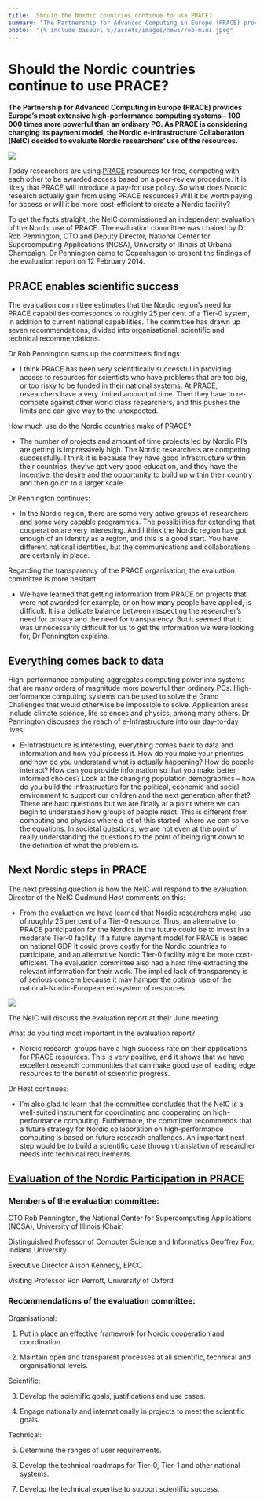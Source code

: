 ```yaml
---
title:  Should the Nordic countries continue to use PRACE? 
summary: "The Partnership for Advanced Computing in Europe (PRACE) provides Europe’s most extensive high-performance computing systems – 100 000 times more powerful than an ordinary PC. As PRACE is considering changing its payment model, the Nordic e-infrastructure Collaboration (NeIC) decided to evaluate Nordic researchers’ use of the resources."
photo:  "{% include baseurl %}/assets/images/news/rob-mini.jpeg"
---
```


Should the Nordic countries continue to use PRACE?
==================================================

**The Partnership for Advanced Computing in Europe (PRACE) provides Europe’s most extensive high-performance computing systems – 100 000 times more powerful than an ordinary PC. As PRACE is considering changing its payment model, the Nordic e-infrastructure Collaboration (NeIC) decided to evaluate Nordic researchers’ use of the resources.**

<a href="{% include baseurl %}/assets/images/news/rob.jpeg"> <img class="smallpic" src="{% include baseurl %}/assets/images/news/rob-mini.jpeg"> </a>

Today researchers are using [PRACE](http://www.prace-ri.eu/) resources for free, competing with each other to be awarded access based on a peer-review procedure. It is likely that PRACE will introduce a pay-for use policy. So what does Nordic research actually gain from using PRACE resources? Will it be worth paying for access or will it be more cost-efficient to create a Nordic facility?

To get the facts straight, the NeIC commissioned an independent evaluation of the Nordic use of PRACE. The evaluation committee was chaired by Dr Rob Pennington, CTO and Deputy Director, National Center for Supercomputing Applications (NCSA), University of Illinois at Urbana-Champaign. Dr Pennington came to Copenhagen to present the findings of the evaluation report on 12 February 2014.

PRACE enables scientific success
--------------------------------

The evaluation committee estimates that the Nordic region’s need for PRACE capabilities corresponds to roughly 25 per cent of a Tier-0 system, in addition to current national capabilities. The committee has drawn up seven recommendations, divided into organisational, scientific and technical recommendations.

Dr Rob Pennington sums up the committee’s findings:

- I think PRACE has been very scientifically successful in providing access to resources for scientists who have problems that are too big, or too risky to be funded in their national systems. At PRACE, researchers have a very limited amount of time. Then they have to re-compete against other world class researchers, and this pushes the limits and can give way to the unexpected.

How much use do the Nordic countries make of PRACE?

- The number of projects and amount of time projects led by Nordic PI’s are getting is impressively high. The Nordic researchers are competing successfully. I think it is because they have good infrastructure within their countries, they’ve got very good education, and they have the incentive, the desire and the opportunity to build up within their country and then go on to a larger scale.

Dr Pennington continues:

- In the Nordic region, there are some very active groups of researchers and some very capable programmes. The possibilities for extending that cooperation are very interesting. And I think the Nordic region has got enough of an identity as a region, and this is a good start. You have different national identities, but the communications and collaborations are certainly in place.

Regarding the transparency of the PRACE organisation, the evaluation committee is more hesitant:

- We have learned that getting information from PRACE on projects that were not awarded for example, or on how many people have applied, is difficult. It is a delicate balance between respecting the researcher’s need for privacy and the need for transparency. But it seemed that it was unnecessarily difficult for us to get the information we were looking for, Dr Pennington explains.

Everything comes back to data
-----------------------------

High-performance computing aggregates computing power into systems that are many orders of magnitude more powerful than ordinary PCs. High-performance computing systems can be used to solve the Grand Challenges that would otherwise be impossible to solve. Application areas include climate science, life sciences and physics, among many others. Dr Pennington discusses the reach of e-Infrastructure into our day-to-day lives:

- E-Infrastructure is interesting, everything comes back to data and information and how you process it. How do you make your priorities and how do you understand what is actually happening? How do people interact? How can you provide information so that you make better informed choices? Look at the changing population demographics – how do you build the infrastructure for the political, economic and social environment to support our children and the next generation after that? These are hard questions but we are finally at a point where we can begin to understand how groups of people react. This is different from computing and physics where a lot of this started, where we can solve the equations. In societal questions, we are not even at the point of really understanding the questions to the point of being right down to the definition of what the problem is.

Next Nordic steps in PRACE
--------------------------

The next pressing question is how the NeIC will respond to the evaluation. Director of the NeIC Gudmund Høst comments on this:

- From the evaluation we have learned that Nordic researchers make use of roughly 25 per cent of a Tier-0 resource. Thus, an alternative to PRACE participation for the Nordics in the future could be to invest in a moderate Tier-0 facility. If a future payment model for PRACE is based on national GDP it could prove costly for the Nordic countries to participate, and an alternative Nordic Tier-0 facility might be more cost-efficient. The evaluation committee also had a hard time extracting the relevant information for their work. The implied lack of transparency is of serious concern because it may hamper the optimal use of the national-Nordic-European ecosystem of resources.

<img class="smallpic" src="{% include baseurl %}/assets/images/news/gudmund.jpeg">

The NeIC will discuss the evaluation report at their June meeting.

What do you find most important in the evaluation report?

- Nordic research groups have a high success rate on their applications for PRACE resources. This is very positive, and it shows that we have excellent research communities that can make good use of leading edge resources to the benefit of scientific progress.

Dr Høst continues:

- I’m also glad to learn that the committee concludes that the NeIC is a well-suited instrument for coordinating and cooperating on high-performance computing. Furthermore, the committee recommends that a future strategy for Nordic collaboration on high-performance computing is based on future research challenges. An important next step would be to build a scientific case through translation of researcher needs into technical requirements.

[Evaluation of the Nordic Participation in PRACE](https://wiki.neic.no/wiki/File:PRACE_Report_Final_10_Feb_2014.pdf)
---------------------------------------------------------------------------------------------------------------

### Members of the evaluation committee:

CTO Rob Pennington, the National Center for Supercomputing Applications (NCSA), University of Illinois (Chair)

Distinguished Professor of Computer Science and Informatics Geoffrey Fox, Indiana University

Executive Director Alison Kennedy, EPCC

Visiting Professor Ron Perrott, University of Oxford

### Recommendations of the evaluation committee:

Organisational:

1. Put in place an effective framework for Nordic cooperation and coordination.

2. Maintain open and transparent processes at all scientific, technical and organisational levels.

Scientific:

3. Develop the scientific goals, justifications and use cases.

4. Engage nationally and internationally in projects to meet the scientific goals.

Technical:

5. Determine the ranges of user requirements.

6. Develop the technical roadmaps for Tier-0, Tier-1 and other national systems.

7. Develop the technical expertise to support scientific success.
